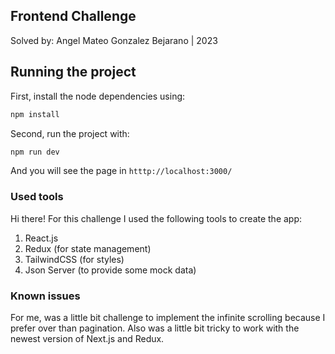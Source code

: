 ## Frontend Challenge
Solved by: Angel Mateo Gonzalez Bejarano | 2023


## Running the project

First, install the node dependencies using:
```bash
npm install
```
Second, run the project with:
```bash
npm run dev 
```
And you will see the page in `htttp://localhost:3000/`

### Used tools
Hi there!
For this challenge I used the following tools to create the app:

1. React.js
2. Redux (for state management)
3. TailwindCSS (for styles)
4. Json Server (to provide some mock data)

### Known issues

For me, was a little bit challenge to implement the infinite scrolling because I prefer over than pagination.
Also was a little bit tricky to work with the newest version of Next.js and Redux.
